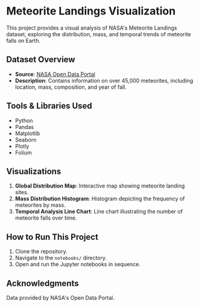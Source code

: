 # Meteorite Landings Visualization

This project provides a visual analysis of NASA's Meteorite Landings dataset, exploring the distribution, mass, and temporal trends of meteorite falls on Earth.

## Dataset Overview

- **Source**: [NASA Open Data Portal](https://data.nasa.gov/Space-Science/Meteorite-Landings/gh4g-9sfh)
- **Description**: Contains information on over 45,000 meteorites, including location, mass, composition, and year of fall.

## Tools & Libraries Used

- Python
- Pandas
- Matplotlib
- Seaborn
- Plotly
- Folium

## Visualizations

1. **Global Distribution Map**: Interactive map showing meteorite landing sites.
2. **Mass Distribution Histogram**: Histogram depicting the frequency of meteorites by mass.
3. **Temporal Analysis Line Chart**: Line chart illustrating the number of meteorite falls over time.

## How to Run This Project

1. Clone the repository.
2. Navigate to the `notebooks/` directory.
3. Open and run the Jupyter notebooks in sequence.

## Acknowledgments

Data provided by NASA's Open Data Portal.
